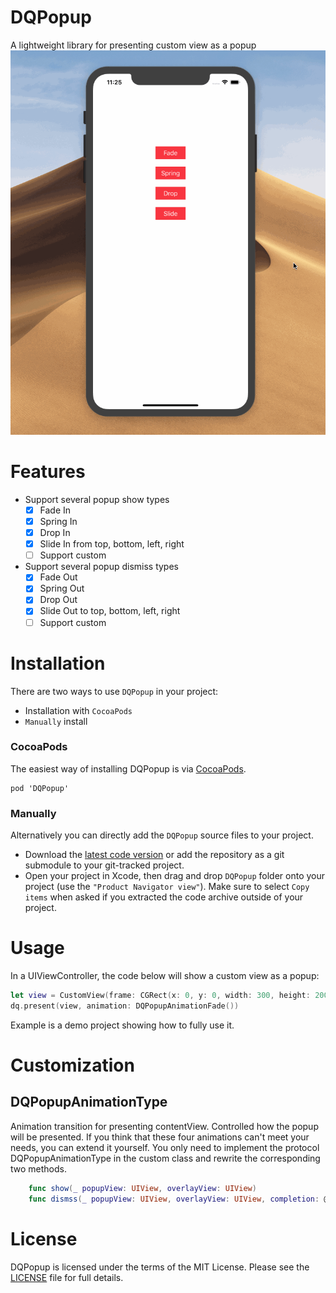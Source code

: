 # DQPopup
A lightweight library for presenting custom view as a popup
![Show](https://github.com/QiuDaniel/DQPopup/blob/master/snap.gif)


# Features

- Support several popup show types
    - [x] Fade In
    - [x] Spring In
    - [x] Drop In
    - [x] Slide In from top, bottom, left, right
    - [ ] Support custom

- Support several popup dismiss types
    - [x] Fade Out
    - [x] Spring Out
    - [x] Drop Out
    - [x] Slide Out to top, bottom, left, right
    - [ ] Support custom

# Installation

There are two ways to use `DQPopup` in your project:

- Installation with `CocoaPods`
- `Manually` install

### CocoaPods
The easiest way of installing DQPopup is via [CocoaPods](http://cocoapods.org/). 

```
pod 'DQPopup'
```

### Manually

Alternatively you can directly add the `DQPopup` source files to your project.

- Download the [latest code version]() or add the repository as a git submodule to your git-tracked project.
- Open your project in Xcode, then drag and drop `DQPopup` folder onto your project (use the `"Product Navigator view"`). Make sure to select `Copy items` when asked if you extracted the code archive outside of your project.

# Usage

In a UIViewController, the code below will show a custom view as a popup:

```  Swift
let view = CustomView(frame: CGRect(x: 0, y: 0, width: 300, height: 200))
dq.present(view, animation: DQPopupAnimationFade())
```

Example is a demo project showing how to fully use it.


# Customization

## DQPopupAnimationType

Animation transition for presenting contentView. Controlled how the popup will be presented. If you think that these four animations can't meet your needs, you can extend it yourself. You only need to implement the protocol DQPopupAnimationType in the custom class and rewrite the corresponding two methods.

```Swift
    func show(_ popupView: UIView, overlayView: UIView)
    func dismss(_ popupView: UIView, overlayView: UIView, completion: @escaping CompletionHandler)
```

# License

DQPopup is licensed under the terms of the MIT License. Please see the [LICENSE](LICENSE.md) file for full details.
